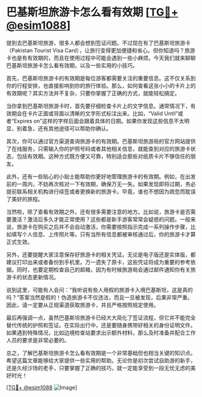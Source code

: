 # 巴基斯坦旅游卡怎么看有效期 [[TG💪+ @esim1088](https://t.me/s/esim1088)]

提到去巴基斯坦旅游，很多人都会想到签证问题。不过现在有了巴基斯坦旅游卡（Pakistan Tourist Visa Card），让旅行变得更加便捷和省心。但你知道吗？旅游卡也是有有效期的，而且在使用过程中可能会遇到一些小麻烦。今天我们就来聊聊巴基斯坦旅游卡怎么看有效期，以及一些实用的小技巧。

首先，巴基斯坦旅游卡的有效期是每位游客都需要关注的重要信息。这不仅关系到你的行程安排，也直接影响到你的旅行体验。那么，如何查看这张小小的卡片上的有效期呢？其实方法并不复杂，只要你掌握了正确的方式，就能轻松搞定。

当你拿到巴基斯坦旅游卡时，首先要仔细检查卡片上的文字信息。通常情况下，有效期会在卡片正面或背面以清晰的文字形式标注出来。比如，“Valid Until”或者“Expires on”这样的字样后面会跟着具体的日期。如果你发现这些信息不太明显，别着急，还有其他途径可以帮助你确认。

其次，你可以通过官方渠道查询旅游卡的有效期。巴基斯坦旅游局的官方网站提供了在线服务，只需输入你的护照号码或者其他相关信息，就能查到对应的旅游卡状态，包括有效期。这种方式既方便又可靠，特别适合那些对纸质卡片不够信任的朋友。

此外，还有一些贴心的小贴士能帮助你更好地管理旅游卡的有效期。例如，在出发前的一周内，不妨再次核对一下有效期，确保万无一失。如果发现即将过期，务必提前联系相关机构进行续签或者更换新的旅游卡。毕竟，谁也不想因为疏忽而耽误了美好的旅程。

当然啦，除了查看有效期之外，还有很多需要注意的地方。比如说，旅游卡是否需要激活？激活后多久才能正常使用？这些都是新手游客常常会疑惑的问题。一般来说，旅游卡在购买之后并不会自动激活，你需要按照指示完成一系列操作步骤，比如填写个人信息、上传照片等。只有当所有信息都被审核通过后，你的旅游卡才算正式生效。

另外，还要提醒大家注意保存好旅游卡的相关凭证。无论是电子版还是实体版，都建议打印出来或者备份到手机里。万一遗失了原卡，这些凭证将成为重要的参考依据。同时，也要定期检查自己的邮箱，因为有时候旅游局会通过邮件通知你有关旅游卡的状态更新情况。

说到这里，可能有人会问：“我听说有些人用假的旅游卡入境巴基斯坦，这是真的吗？”答案当然是假的！伪造旅游卡不仅违法，而且一旦被发现，后果非常严重。因此，请一定要从正规渠道获取旅游卡，并且严格按照规定使用。

最后再强调一点，虽然巴基斯坦旅游卡已经大大简化了签证流程，但它并不能完全替代传统的护照和签证。在实际出行中，还是要随身携带好相关的身份证明文件。如果遇到特殊情况，比如边境检查站要求出示额外材料，那么及时准备并配合工作人员的要求是非常必要的。

总之，了解巴基斯坦旅游卡怎么看有效期是一个非常基础但也相当关键的知识点。希望这篇文章能够给大家提供一些实用的帮助。无论你是初次尝试自助游的新手，还是久经沙场的老手，只要掌握了正确的技巧，就一定能享受到一段无忧无虑的美好时光！

[[TG💪+ @esim1088](https://t.me/s/esim1088) ![Image](https://i.postimg.cc/4NQfJmqS/Snipaste-2025-05-13-00-14-12.png)]